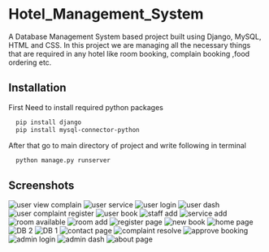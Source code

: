 # Hotel_Management_System
A Database Management System based project built using Django, MySQL, HTML and CSS. In this project we are managing all the necessary things that are required in any hotel like room booking, complain booking ,food ordering etc.



## Installation

First Need to install required python packages

```bash
  pip install django
  pip install mysql-connector-python
```
After that go to main directory of project and write following in terminal

```bash
  python manage.py runserver

```

## Screenshots
![user view complain](https://github.com/user-attachments/assets/9da78e0e-9d18-46d1-9293-8b6f67c91de2)
![user service](https://github.com/user-attachments/assets/a26062e9-ca84-42dc-8e6d-585fdc4acb5e)
![user login](https://github.com/user-attachments/assets/478c08fb-29f4-4859-aa86-e6698fa66279)
![user dash](https://github.com/user-attachments/assets/651b6de4-0913-4596-a0a2-2fe40015585d)
![user complaint register](https://github.com/user-attachments/assets/44e4f1d6-c9ee-4f61-af54-994b6d499b51)
![user book](https://github.com/user-attachments/assets/ffac2b3b-40bc-4c78-a1e3-435ae0129561)
![staff add](https://github.com/user-attachments/assets/97523e01-f3c6-429a-949f-bd9dec2a1fb5)
![service add](https://github.com/user-attachments/assets/9208cb1b-67c4-401b-9e5e-1cdc0b41a9ff)
![room available](https://github.com/user-attachments/assets/e01b3284-304d-4846-bb57-bfb13bae2dd5)
![room add](https://github.com/user-attachments/assets/d7f33eb1-458f-4ba0-b8f7-2806fe3767c7)
![register page](https://github.com/user-attachments/assets/6bc9e0b6-99ed-4833-881e-875efad47f08)
![new book](https://github.com/user-attachments/assets/7ed378e1-e517-4023-992b-28c4f7b5f7aa)
![home page](https://github.com/user-attachments/assets/8031c09e-9cfc-4e78-9992-30d5beeb1b75)
![DB 2](https://github.com/user-attachments/assets/15711e86-3438-4905-b611-daaa621c6b57)
![DB 1](https://github.com/user-attachments/assets/8203ebd8-65bd-4f04-a2f8-d7c3b78dd45d)
![contact page](https://github.com/user-attachments/assets/3d4c2301-8ffc-4b3f-9faf-91b54b8066e6)
![complaint resolve](https://github.com/user-attachments/assets/ea311ed1-ce07-44e6-9b8d-4a9e9933a42c)
![approve booking](https://github.com/user-attachments/assets/28a91dc9-e22f-4587-a8ab-491f9acde995)
![admin login](https://github.com/user-attachments/assets/83cce6c8-08b2-413e-8a23-dd7e95ee692d)
![admin dash](https://github.com/user-attachments/assets/779e80e4-2c69-47f8-b21d-6517f1953340)
![about page](https://github.com/user-attachments/assets/0c109c9c-e7ee-4f90-b91e-a988dd3bb3fb)
